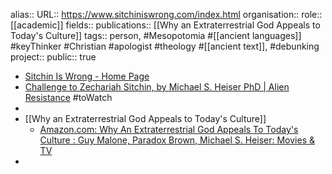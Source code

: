alias::
URL:: https://www.sitchiniswrong.com/index.html
organisation::
role:: [[academic]] 
fields::
publications:: [[Why an Extraterrestrial God Appeals to Today's Culture]] 
tags:: person, #Mesopotomia #[[ancient languages]] #keyThinker #Christian #apologist #theology #[[ancient text]], #debunking  
project::
public:: true

- [Sitchin Is Wrong - Home Page](https://www.sitchiniswrong.com/index.html)
- [Challenge to Zechariah Sitchin, by Michael S. Heiser PhD | Alien Resistance](http://www.alienresistance.org/challenge-to-zechariah-sitchin-by-michael-s-heiser-phd/) #toWatch
-
- [[Why an Extraterrestrial God Appeals to Today's Culture]]
	- [Amazon.com: Why An Extraterrestrial God Appeals To Today's Culture : Guy Malone, Paradox Brown, Michael S. Heiser: Movies & TV](https://www.amazon.com/dp/B00AVCZ12E)
-